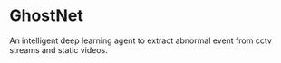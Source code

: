 # GhostNet
An intelligent deep learning agent to extract abnormal event from cctv streams and static videos.

